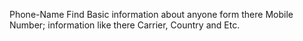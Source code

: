 Phone-Name
Find Basic information about anyone form there 
Mobile Number; information like there Carrier, Country
and Etc. 
